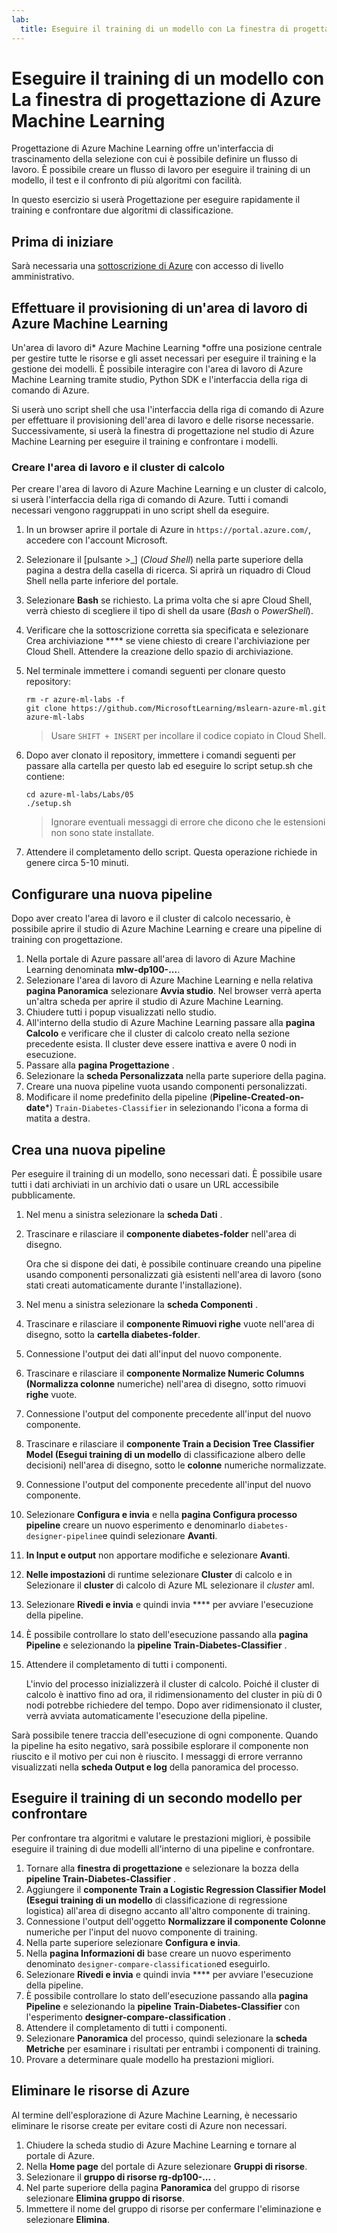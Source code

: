 ```yaml
---
lab:
  title: Eseguire il training di un modello con La finestra di progettazione di Azure Machine Learning
---
```


# Eseguire il training di un modello con La finestra di progettazione di Azure Machine Learning

Progettazione di Azure Machine Learning offre un'interfaccia di trascinamento della selezione con cui è possibile definire un flusso di lavoro. È possibile creare un flusso di lavoro per eseguire il training di un modello, il test e il confronto di più algoritmi con facilità.

In questo esercizio si userà Progettazione per eseguire rapidamente il training e confrontare due algoritmi di classificazione.

## Prima di iniziare

Sarà necessaria una [sottoscrizione di Azure](https://azure.microsoft.com/free?azure-portal=true) con accesso di livello amministrativo.

## Effettuare il provisioning di un'area di lavoro di Azure Machine Learning

Un'area di lavoro di* Azure Machine Learning *offre una posizione centrale per gestire tutte le risorse e gli asset necessari per eseguire il training e la gestione dei modelli. È possibile interagire con l'area di lavoro di Azure Machine Learning tramite studio, Python SDK e l'interfaccia della riga di comando di Azure.

Si userà uno script shell che usa l'interfaccia della riga di comando di Azure per effettuare il provisioning dell'area di lavoro e delle risorse necessarie. Successivamente, si userà la finestra di progettazione nel studio di Azure Machine Learning per eseguire il training e confrontare i modelli.

### Creare l'area di lavoro e il cluster di calcolo

Per creare l'area di lavoro di Azure Machine Learning e un cluster di calcolo, si userà l'interfaccia della riga di comando di Azure. Tutti i comandi necessari vengono raggruppati in uno script shell da eseguire.

1. In un browser aprire il portale di Azure in `https://portal.azure.com/`, accedere con l'account Microsoft.
1. Selezionare il \[pulsante >_] (*Cloud Shell*) nella parte superiore della pagina a destra della casella di ricerca. Si aprirà un riquadro di Cloud Shell nella parte inferiore del portale.
1. Selezionare **Bash** se richiesto. La prima volta che si apre Cloud Shell, verrà chiesto di scegliere il tipo di shell da usare (*Bash* o *PowerShell*).
1. Verificare che la sottoscrizione corretta sia specificata e selezionare Crea archiviazione **** se viene chiesto di creare l'archiviazione per Cloud Shell. Attendere la creazione dello spazio di archiviazione.
1. Nel terminale immettere i comandi seguenti per clonare questo repository:

    ```azurecli
    rm -r azure-ml-labs -f
    git clone https://github.com/MicrosoftLearning/mslearn-azure-ml.git azure-ml-labs
    ```

    > Usare `SHIFT + INSERT` per incollare il codice copiato in Cloud Shell.

1. Dopo aver clonato il repository, immettere i comandi seguenti per passare alla cartella per questo lab ed eseguire lo script setup.sh che contiene:

    ```azurecli
    cd azure-ml-labs/Labs/05
    ./setup.sh
    ```

    > Ignorare eventuali messaggi di errore che dicono che le estensioni non sono state installate.

1. Attendere il completamento dello script. Questa operazione richiede in genere circa 5-10 minuti.

## Configurare una nuova pipeline

Dopo aver creato l'area di lavoro e il cluster di calcolo necessario, è possibile aprire il studio di Azure Machine Learning e creare una pipeline di training con progettazione.

1. Nella portale di Azure passare all'area di lavoro di Azure Machine Learning denominata **mlw-dp100-...**.
1. Selezionare l'area di lavoro di Azure Machine Learning e nella relativa **pagina Panoramica** selezionare **Avvia studio**. Nel browser verrà aperta un'altra scheda per aprire il studio di Azure Machine Learning.
1. Chiudere tutti i popup visualizzati nello studio.
1. All'interno della studio di Azure Machine Learning passare alla **pagina Calcolo** e verificare che il cluster di calcolo creato nella sezione precedente esista. Il cluster deve essere inattiva e avere 0 nodi in esecuzione.
1. Passare alla **pagina Progettazione** .
1. Selezionare la **scheda Personalizzata** nella parte superiore della pagina.
1. Creare una nuova pipeline vuota usando componenti personalizzati.
1. Modificare il nome predefinito della pipeline (**Pipeline-Created-on-date***) `Train-Diabetes-Classifier` in selezionando l'icona a forma di matita a destra.


## Crea una nuova pipeline

Per eseguire il training di un modello, sono necessari dati. È possibile usare tutti i dati archiviati in un archivio dati o usare un URL accessibile pubblicamente.

1. Nel menu a sinistra selezionare la **scheda Dati** .
1. Trascinare e rilasciare il **componente diabetes-folder** nell'area di disegno.

    Ora che si dispone dei dati, è possibile continuare creando una pipeline usando componenti personalizzati già esistenti nell'area di lavoro (sono stati creati automaticamente durante l'installazione).

1. Nel menu a sinistra selezionare la **scheda Componenti** .
1. Trascinare e rilasciare il **componente Rimuovi righe** vuote nell'area di disegno, sotto la **cartella diabetes-folder**.
1. Connessione l'output dei dati all'input del nuovo componente.
1. Trascinare e rilasciare il **componente Normalize Numeric Columns (Normalizza colonne** numeriche) nell'area di disegno, sotto rimuovi **righe** vuote.
1. Connessione l'output del componente precedente all'input del nuovo componente.
1. Trascinare e rilasciare il **componente Train a Decision Tree Classifier Model (Esegui training di un modello** di classificazione albero delle decisioni) nell'area di disegno, sotto le **colonne** numeriche normalizzate.
1. Connessione l'output del componente precedente all'input del nuovo componente.
1. Selezionare **Configura e invia** e nella **pagina Configura processo pipeline** creare un nuovo esperimento e denominarlo `diabetes-designer-pipeline`e quindi selezionare **Avanti**.
1. **In Input e output** non apportare modifiche e selezionare **Avanti**.
1. **Nelle impostazioni** di runtime selezionare **Cluster** di calcolo e in Selezionare il **cluster** di calcolo di Azure ML selezionare il *cluster* aml.
1. Selezionare **Rivedi e invia** e quindi invia **** per avviare l'esecuzione della pipeline.
1. È possibile controllare lo stato dell'esecuzione passando alla **pagina Pipeline** e selezionando la **pipeline Train-Diabetes-Classifier** .
1. Attendere il completamento di tutti i componenti.

    L'invio del processo inizializzerà il cluster di calcolo. Poiché il cluster di calcolo è inattivo fino ad ora, il ridimensionamento del cluster in più di 0 nodi potrebbe richiedere del tempo. Dopo aver ridimensionato il cluster, verrà avviata automaticamente l'esecuzione della pipeline.

Sarà possibile tenere traccia dell'esecuzione di ogni componente. Quando la pipeline ha esito negativo, sarà possibile esplorare il componente non riuscito e il motivo per cui non è riuscito. I messaggi di errore verranno visualizzati nella **scheda Output e log** della panoramica del processo.

## Eseguire il training di un secondo modello per confrontare

Per confrontare tra algoritmi e valutare le prestazioni migliori, è possibile eseguire il training di due modelli all'interno di una pipeline e confrontare.

1. Tornare alla **finestra di progettazione** e selezionare la bozza della **pipeline Train-Diabetes-Classifier** .
1. Aggiungere il **componente Train a Logistic Regression Classifier Model (Esegui training di un modello** di classificazione di regressione logistica) all'area di disegno accanto all'altro componente di training.
1. Connessione l'output dell'oggetto **Normalizzare il componente Colonne** numeriche per l'input del nuovo componente di training.
1. Nella parte superiore selezionare **Configura e invia**.
1. Nella **pagina Informazioni di** base creare un nuovo esperimento denominato `designer-compare-classification`ed eseguirlo.
1. Selezionare **Rivedi e invia** e quindi invia **** per avviare l'esecuzione della pipeline.
1. È possibile controllare lo stato dell'esecuzione passando alla **pagina Pipeline** e selezionando la **pipeline Train-Diabetes-Classifier** con l'esperimento **designer-compare-classification** .
1. Attendere il completamento di tutti i componenti.  
1. Selezionare **Panoramica** del processo, quindi selezionare la **scheda Metriche** per esaminare i risultati per entrambi i componenti di training.
1. Provare a determinare quale modello ha prestazioni migliori.

## Eliminare le risorse di Azure

Al termine dell'esplorazione di Azure Machine Learning, è necessario eliminare le risorse create per evitare costi di Azure non necessari.

1. Chiudere la scheda studio di Azure Machine Learning e tornare al portale di Azure.
1. Nella **Home page** del portale di Azure selezionare **Gruppi di risorse**.
1. Selezionare il **gruppo di risorse rg-dp100-...** .
1. Nel parte superiore della pagina **Panoramica** del gruppo di risorse selezionare **Elimina gruppo di risorse**.
1. Immettere il nome del gruppo di risorse per confermare l'eliminazione e selezionare **Elimina**.
